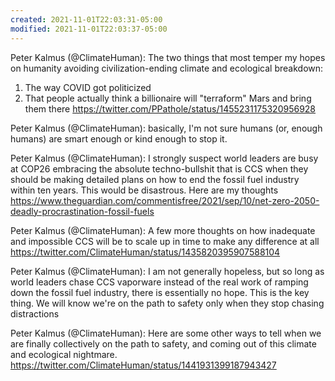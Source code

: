 ```yaml
---
created: 2021-11-01T22:03:31-05:00
modified: 2021-11-01T22:03:37-05:00
---
```


Peter Kalmus (@ClimateHuman): The two things that most temper my hopes on humanity avoiding civilization-ending climate and ecological breakdown:
1. The way COVID got politicized 
2. That people actually think a billionaire will "terraform" Mars and bring them there https://twitter.com/PPathole/status/1455231175320956928

Peter Kalmus (@ClimateHuman): basically, I'm not sure humans (or, enough humans) are smart enough or kind enough to stop it.


Peter Kalmus (@ClimateHuman): I strongly suspect world leaders are busy at COP26 embracing the absolute techno-bullshit that is CCS when they should be making detailed plans on how to end the fossil fuel industry within ten years. This would be disastrous. Here are my thoughts
https://www.theguardian.com/commentisfree/2021/sep/10/net-zero-2050-deadly-procrastination-fossil-fuels

Peter Kalmus (@ClimateHuman): A few more thoughts on how inadequate and impossible  CCS will be to scale up in time to make any difference at all
https://twitter.com/ClimateHuman/status/1435820395907588104

Peter Kalmus (@ClimateHuman): I am not generally hopeless, but so long as world leaders chase CCS vaporware instead of the real work of ramping down the fossil fuel industry, there is essentially no hope. This is the key thing. We will know we're on the path to safety only when they stop chasing distractions

Peter Kalmus (@ClimateHuman): Here are some other ways to tell when we are finally collectively on the path to safety, and coming out of this climate and ecological nightmare.
https://twitter.com/ClimateHuman/status/1441931399187943427
